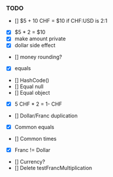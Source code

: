 ### TODO

- [] $5 + 10 CHF = $10 if CHF:USD is 2:1
- [x] $5 * 2 = $10
- [x] make amount private
- [x] dollar side effect
- [] money rounding?
- [x] equals
- [] HashCode()
- [] Equal null
- [] Equal object
- [x] 5 CHF * 2 = 1- CHF    
- [] Dollar/Franc duplication
- [x] Common equals
- [] Common times
- [x] Franc != Dollar
- [] Currency?
- [] Delete testFrancMultiplication
